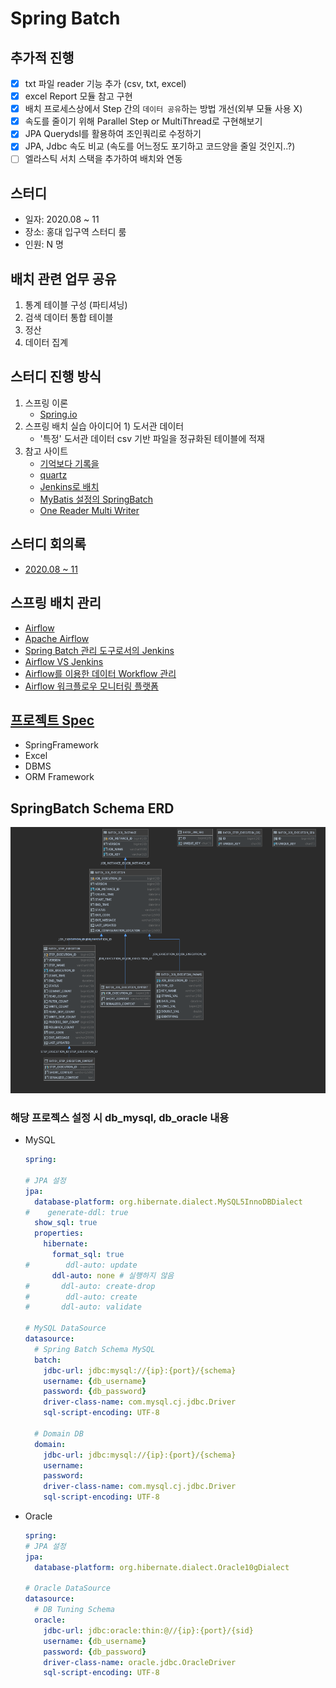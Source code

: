 # Spring Batch

## 추가적 진행

* [x] txt 파일 reader 기능 추가 \(csv, txt, excel\)
* [x] excel Report 모듈 참고 구현
* [x] 배치 프로세스상에서 Step 간의 `데이터 공유`하는 방법 개선\(외부 모듈 사용 X\)
* [x] 속도를 줄이기 위해  Parallel Step or MultiThread로 구현해보기
* [x] JPA Querydsl를 활용하여 조인쿼리로 수정하기
* [x] JPA, Jdbc 속도 비교 \(속도를 어느정도 포기하고 코드양을 줄일 것인지..?\)
* [ ] 엘라스틱 서치 스택을 추가하여 배치와 연동

## 스터디

* 일자: 2020.08 ~ 11
* 장소: 홍대 입구역 스터디 룸
* 인원: N 명

## 배치 관련 업무 공유

1. 통계 테이블 구성 \(파티셔닝\)
2. 검색 데이터 통합 테이블
3. 정산
4. 데이터 집계

## 스터디 진행 방식

1. 스프링 이론
   * [Spring.io](https://docs.spring.io/spring-batch/docs/current/reference/html/index.html)
2. 스프링 배치 실습 아이디어 1\) 도서관 데이터
   * '특정' 도서관 데이터 csv 기반 파일을 정규화된 테이블에 적재
3. 참고 사이트
   * [기억보다 기록을](https://jojoldu.tistory.com/category/Spring%20Batch)
   * [quartz](https://blog.kingbbode.com/posts/spring-batch-quartz)
   * [Jenkins로 배치](https://jojoldu.tistory.com/313)
   * [MyBatis 설정의 SpringBatch](http://mybatis.org/spring/ko/batch.html)
   * [One Reader Multi Writer](https://www.javaer101.com/ko/article/5094462.html)

## 스터디 회의록

* [2020.08 ~ 11](https://github.com/SeokRae/spring/tree/a9d5d236123f758c11fa25425e2ec1c9b9747f4c/spring-batch/docs/README.md)

## 스프링 배치 관리

* [Airflow](https://airbnb.io/projects/airflow/)
* [Apache Airflow](https://bcho.tistory.com/1184)
* [Spring Batch 관리 도구로서의 Jenkins](https://jojoldu.tistory.com/489)
* [Airflow VS Jenkins](https://dodonam.tistory.com/157)
* [Airflow를 이용한 데이터 Workflow 관리](https://www.slideshare.net/YoungHeonKim1/airflow-workflow)
* [Airflow 워크플로우 모니터링 플랫폼](https://118k.tistory.com/860)

## [프로젝트 Spec](https://github.com/SeokRae/spring/tree/a9d5d236123f758c11fa25425e2ec1c9b9747f4c/spring-batch/build.gradle)

* SpringFramework
* Excel
* DBMS
* ORM Framework

## SpringBatch Schema ERD

![erd](.gitbook/assets/springbatch_schema_erd.png)

### 해당 프로젝스 설정 시 db\_mysql, db\_oracle 내용

* MySQL

  ```yaml
  spring:

  # JPA 설정
  jpa:
    database-platform: org.hibernate.dialect.MySQL5InnoDBDialect
  #    generate-ddl: true
    show_sql: true
    properties:
      hibernate:
        format_sql: true
  #        ddl-auto: update
        ddl-auto: none # 실행하지 않음
  #       ddl-auto: create-drop
  #        ddl-auto: create
  #       ddl-auto: validate

  # MySQL DataSource
  datasource:
    # Spring Batch Schema MySQL
    batch:
      jdbc-url: jdbc:mysql://{ip}:{port}/{schema}
      username: {db_username}
      password: {db_password}
      driver-class-name: com.mysql.cj.jdbc.Driver
      sql-script-encoding: UTF-8

    # Domain DB
    domain:
      jdbc-url: jdbc:mysql://{ip}:{port}/{schema}
      username: 
      password: 
      driver-class-name: com.mysql.cj.jdbc.Driver
      sql-script-encoding: UTF-8
  ```

* Oracle

  ```yaml
  spring:
  # JPA 설정
  jpa:
    database-platform: org.hibernate.dialect.Oracle10gDialect

  # Oracle DataSource
  datasource:
    # DB Tuning Schema
    oracle:
      jdbc-url: jdbc:oracle:thin:@//{ip}:{port}/{sid}
      username: {db_username}
      password: {db_password}
      driver-class-name: oracle.jdbc.OracleDriver
      sql-script-encoding: UTF-8
  ```

